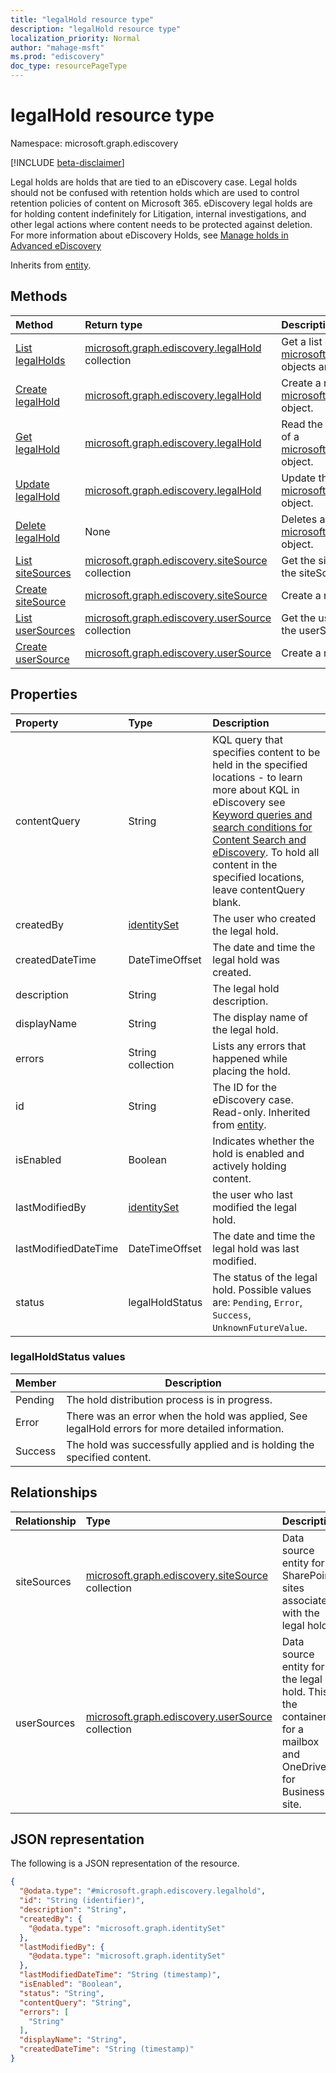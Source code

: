 ```yaml
---
title: "legalHold resource type"
description: "legalHold resource type"
localization_priority: Normal
author: "mahage-msft"
ms.prod: "ediscovery"
doc_type: resourcePageType
---
```


# legalHold resource type

Namespace: microsoft.graph.ediscovery

[!INCLUDE [beta-disclaimer](../../includes/beta-disclaimer.md)]

Legal holds are holds that are tied to an eDiscovery case.  Legal holds should not be confused with retention holds which are used to control retention policies of content on Microsoft 365. eDiscovery legal holds are for holding content indefinitely for Litigation, internal investigations, and other legal actions where content needs to be protected against deletion.  For more information about eDiscovery Holds, see [Manage holds in Advanced eDiscovery](https://docs.microsoft.com/microsoft-365/compliance/managing-holds)

Inherits from [entity](../resources/entity.md).

## Methods

|Method|Return type|Description|
|:---|:---|:---|
|[List legalHolds](../api/ediscovery-case-list-legalholds.md)|[microsoft.graph.ediscovery.legalHold](../resources/ediscovery-legalhold.md) collection|Get a list of the [microsoft.graph.ediscovery.legalHold](../resources/ediscovery-legalhold.md) objects and their properties.|
|[Create legalHold](../api/ediscovery-case-post-legalholds.md)|[microsoft.graph.ediscovery.legalHold](../resources/ediscovery-legalhold.md)|Create a new [microsoft.graph.ediscovery.legalHold](../resources/ediscovery-legalhold.md) object.|
|[Get legalHold](../api/ediscovery-legalhold-get.md)|[microsoft.graph.ediscovery.legalHold](../resources/ediscovery-legalhold.md)|Read the properties and relationships of a [microsoft.graph.ediscovery.legalHold](../resources/ediscovery-legalhold.md) object.|
|[Update legalHold](../api/ediscovery-legalhold-update.md)|[microsoft.graph.ediscovery.legalHold](../resources/ediscovery-legalhold.md)|Update the properties of a [microsoft.graph.ediscovery.legalHold](../resources/ediscovery-legalhold.md) object.|
|[Delete legalHold](../api/ediscovery-legalhold-delete.md)|None|Deletes a [microsoft.graph.ediscovery.legalHold](../resources/ediscovery-legalhold.md) object.|
|[List siteSources](../api/ediscovery-legalhold-list-sitesources.md)|[microsoft.graph.ediscovery.siteSource](../resources/ediscovery-sitesource.md) collection|Get the siteSource resources from the siteSources navigation property.|
|[Create siteSource](../api/ediscovery-legalhold-post-sitesources.md)|[microsoft.graph.ediscovery.siteSource](../resources/ediscovery-sitesource.md)|Create a new siteSource object.|
|[List userSources](../api/ediscovery-legalhold-list-usersources.md)|[microsoft.graph.ediscovery.userSource](../resources/ediscovery-usersource.md) collection|Get the userSource resources from the userSources navigation property.|
|[Create userSource](../api/ediscovery-legalhold-post-usersources.md)|[microsoft.graph.ediscovery.userSource](../resources/ediscovery-usersource.md)|Create a new userSource object.|

## Properties

|Property|Type|Description|
|:---|:---|:---|
|contentQuery|String|KQL query that specifies content to be held in the specified locations - to learn more about KQL in eDiscovery see [Keyword queries and search conditions for Content Search and eDiscovery](https://docs.microsoft.com/microsoft-365/compliance/keyword-queries-and-search-conditions).  To hold all content in the specified locations, leave contentQuery blank. |
|createdBy|[identitySet](../resources/identityset.md)|The user who created the legal hold. |
|createdDateTime|DateTimeOffset|The date and time the legal hold was created. |
|description|String| The legal hold description. |
|displayName|String| The display name of the legal hold. |
|errors|String collection|Lists any errors that happened while placing the hold. |
|id|String|The ID for the eDiscovery case. Read-only. Inherited from [entity](../resources/entity.md). |
|isEnabled|Boolean|Indicates whether the hold is enabled and actively holding content. |
|lastModifiedBy|[identitySet](../resources/identityset.md)|the user who last modified the legal hold.|
|lastModifiedDateTime|DateTimeOffset|The date and time the legal hold was last modified. |
|status|legalHoldStatus|The status of the legal hold. Possible values are: `Pending`, `Error`, `Success`, `UnknownFutureValue`.|

### legalHoldStatus values

|Member|Description|
|:---|-----------|
|Pending| The hold distribution process is in progress. |
|Error| There was an error when the hold was applied, See legalHold errors for more detailed information. |
|Success| The hold was successfully applied and is holding the specified content. |

## Relationships

|Relationship|Type|Description|
|:---|:---|:---|
|siteSources|[microsoft.graph.ediscovery.siteSource](../resources/ediscovery-sitesource.md) collection|Data source entity for SharePoint sites associated with the legal hold. |
|userSources|[microsoft.graph.ediscovery.userSource](../resources/ediscovery-usersource.md) collection| Data source entity for a the legal hold. This is the container for a mailbox and OneDrive for Business site.|

## JSON representation

The following is a JSON representation of the resource.
<!-- {
  "blockType": "resource",
  "keyProperty": "id",
  "@odata.type": "microsoft.graph.ediscovery.legalhold",
  "baseType": "microsoft.graph.entity",
  "openType": false
}
-->

``` json
{
  "@odata.type": "#microsoft.graph.ediscovery.legalhold",
  "id": "String (identifier)",
  "description": "String",
  "createdBy": {
    "@odata.type": "microsoft.graph.identitySet"
  },
  "lastModifiedBy": {
    "@odata.type": "microsoft.graph.identitySet"
  },
  "lastModifiedDateTime": "String (timestamp)",
  "isEnabled": "Boolean",
  "status": "String",
  "contentQuery": "String",
  "errors": [
    "String"
  ],
  "displayName": "String",
  "createdDateTime": "String (timestamp)"
}
```
